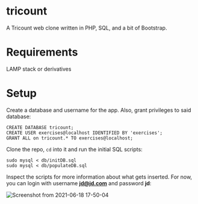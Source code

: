 # tricount
A Tricount web clone written in PHP, SQL, and a bit of Bootstrap. 

# Requirements
LAMP stack or derivatives

# Setup
Create a database and username for the app. Also, grant privileges to said database:
```
CREATE DATABASE tricount;
CREATE USER exercises@localhost IDENTIFIED BY 'exercises';
GRANT ALL on tricount.* TO exercises@localhost;
```

Clone the repo, `cd` into it and run the initial SQL scripts:

```
sudo mysql < db/initDB.sql
sudo mysql < db/populateDB.sql
```

Inspect the scripts for more information about what gets inserted. For now, you can login with username **jd@jd.com** and password **jd**:

![Screenshot from 2021-06-18 17-50-04](https://user-images.githubusercontent.com/31513406/122587026-e1d72f80-d04c-11eb-9801-99fc36aecf90.png)
